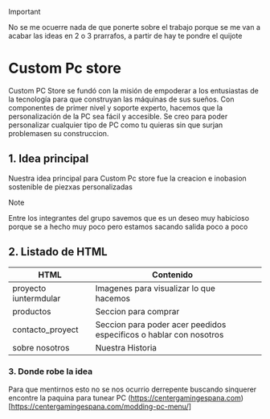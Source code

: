 >[!IMPORTANT]
>No se me ocuerre nada de que ponerte sobre el trabajo porque se me van a acabar las ideas en 2 o 3 prarrafos, a partir de hay te pondre el quijote


# Custom Pc store
Custom PC Store se fundó con la misión de empoderar a los entusiastas de la tecnología para que construyan las máquinas de sus sueños. Con componentes de primer nivel y soporte experto, hacemos que la personalización de la PC sea fácil y accesible.
Se creo para poder personalizar cualquier tipo de PC como tu quieras sin que surjan problemasen su construccion.

## 1. Idea principal 
Nuestra idea principal para Custom Pc store fue la creacion e inobasion sostenible de piezxas personalizadas
>[!Note]
>Entre los integrantes del grupo savemos que es un deseo muy habicioso porque se a hecho muy poco pero estamos sacando salida poco a poco
## 2. Listado de HTML 
|     HTML                  |   Contenido     |      |
|---------------------------|---------|-----|
|  proyecto iuntermdular    |  Imagenes para visualizar lo que hacemos|      |
|  productos                |  Seccion para comprar       |          |  
|  contacto_proyect         |  Seccion para poder acer peedidos especificos o hablar con nosotros  |     |
|  sobre nosotros           |   Nuestra Historia       |     |

### 3. Donde robe la idea
Para que mentirnos esto no se nos ocurrio derrepente buscando sinquerer encontre la paquina para tunear PC (https://centergamingespana.com)[https://centergamingespana.com/modding-pc-menu/]
